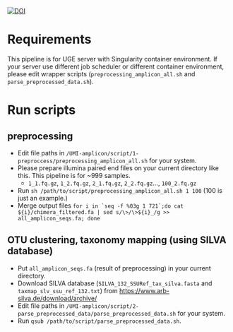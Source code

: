 [![DOI](https://zenodo.org/badge/256111722.svg)](https://zenodo.org/badge/latestdoi/256111722)

# Requirements

This pipeline is for UGE server with Singularity container environment.
If your server use different job scheduler or different container environment, please edit wrapper scripts (`preprocessing_amplicon_all.sh` and `parse_preprocessed_data.sh`).

# Run scripts

## preprocessing

- Edit file paths in `/UMI-amplicon/script/1-preproccess/preprocessing_amplicon_all.sh` for your system.
- Please prepare illumina paired end files on your current directory like this. This pipeline is for ~999 samples.
  - `1_1.fq.gz`, `1_2.fq.gz`, `2_1.fq.gz`, `2_2.fq.gz`..., `100_2.fq.gz`
- Run `sh /path/to/script/preprocessing_amplicon_all.sh 1 100` (100 is just an example.)
- Merge output files ``for i in `seq -f %03g 1 721`;do cat ${i}/chimera_filtered.fa | sed s/\>/\>${i}_/g >> all_amplicon_seqs.fa; done``  

## OTU clustering, taxonomy mapping (using SILVA database)

- Put `all_amplicon_seqs.fa` (result of preprocessing) in your current directory.
- Download SILVA database (`SILVA_132_SSURef_tax_silva.fasta` and `taxmap_slv_ssu_ref_132.txt`) from https://www.arb-silva.de/download/archive/
- Edit file paths in `/UMI-amplicon/script/2-parse_preprocessed_data/parse_preprocessed_data.sh` for your system.
- Run `qsub /path/to/script/parse_preprocessed_data.sh`.
